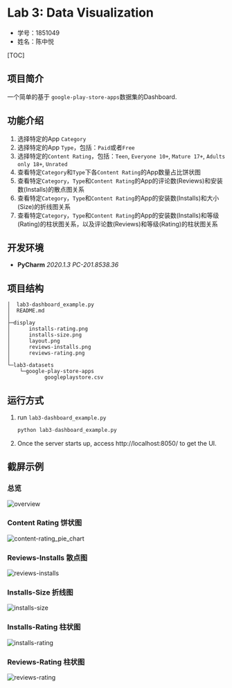 # Lab 3: Data Visualization

* 学号：1851049
* 姓名：陈中悦



[TOC]

## 项目简介

一个简单的基于 `google-play-store-apps`数据集的Dashboard.



## 功能介绍

1. 选择特定的App `Category`
2. 选择特定的App `Type`，包括：`Paid`或者`Free`
3. 选择特定的`Content Rating`，包括：`Teen`, `Everyone 10+`, `Mature 17+`, `Adults only 18+`, `Unrated`
4. 查看特定`Category`和`Type`下各`Content Rating`的App数量占比饼状图
5. 查看特定`Category`，`Type`和`Content Rating`的App的评论数(Reviews)和安装数(Installs)的散点图关系
6. 查看特定`Category`，`Type`和`Content Rating`的App的安装数(Installs)和大小(Size)的折线图关系
7. 查看特定`Category`，`Type`和`Content Rating`的App的安装数(Installs)和等级(Rating)的柱状图关系，以及评论数(Reviews)和等级(Rating)的柱状图关系



## 开发环境

* **PyCharm** *2020.1.3  PC-201.8538.36*



## 项目结构

```
│  lab3-dashboard_example.py
│  README.md
│
├─display
│      installs-rating.png
│      installs-size.png
│      layout.png
│      reviews-installs.png
│      reviews-rating.png
│
└─lab3-datasets
    └─google-play-store-apps
            googleplaystore.csv
```



## 运行方式

1. run `lab3-dashboard_example.py`

   ```python
   python lab3-dashboard_example.py
   ```

2. Once the server starts up, access http://localhost:8050/ to get the UI.

   

## 截屏示例

### 总览

![overview](display/overview.png)



### Content Rating 饼状图

![content-rating_pie_chart](display/content-rating_pie_chart.png)

### Reviews-Installs 散点图

![reviews-installs](display/reviews-installs.png)



### Installs-Size 折线图

![installs-size](display/installs-size.png)



### Installs-Rating 柱状图

![installs-rating](display/installs-rating.png)



### Reviews-Rating 柱状图

![reviews-rating](display/reviews-rating.png)